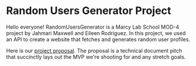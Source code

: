 # Random Users Generator Project

Hello everyone! RandomUsersGenerator is a Marcy Lab School MOD-4 project by Jahmari Maxwell and Eileen Rodriguez. In this project, we used an API to create a website that fetches and generates random user profiles.

Here is our [project proposal](https://docs.google.com/document/d/1ndnrKH8Q5RyNzDFa5nhL4MI2r0jszhzmeS1Ap3S-oHE/edit). The proposal is a technical document pitch that succinctly lays out the MVP we're shooting for and any stretch goals.
